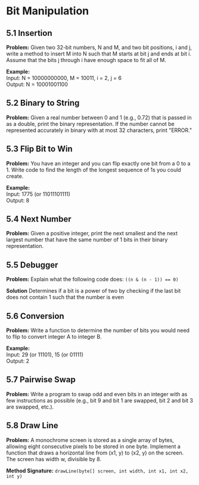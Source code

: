 # Bit Manipulation

## 5.1 Insertion

**Problem:** Given two 32-bit numbers, N and M, and two bit positions, i and j, write a method to insert M into N such that M starts at bit j and ends at bit i. Assume that the bits j through i have enough space to fit all of M.

**Example:**  
Input: N = 10000000000, M = 10011, i = 2, j = 6  
Output: N = 10001001100

## 5.2 Binary to String

**Problem:** Given a real number between 0 and 1 (e.g., 0.72) that is passed in as a double, print the binary representation. If the number cannot be represented accurately in binary with at most 32 characters, print "ERROR."

## 5.3 Flip Bit to Win

**Problem:** You have an integer and you can flip exactly one bit from a 0 to a 1. Write code to find the length of the longest sequence of 1s you could create.

**Example:**  
Input: 1775 (or 11011101111)  
Output: 8

## 5.4 Next Number

**Problem:** Given a positive integer, print the next smallest and the next largest number that have the same number of 1 bits in their binary representation.

## 5.5 Debugger

**Problem:** Explain what the following code does: `((n & (n - 1)) == 0)`

**Solution** Determines if a bit is a power of two by checking if the last bit does not contain 1 such that the number is even

## 5.6 Conversion

**Problem:** Write a function to determine the number of bits you would need to flip to convert integer A to integer B.

**Example:**  
Input: 29 (or 11101), 15 (or 01111)  
Output: 2

## 5.7 Pairwise Swap

**Problem:** Write a program to swap odd and even bits in an integer with as few instructions as possible (e.g., bit 9 and bit 1 are swapped, bit 2 and bit 3 are swapped, etc.).

## 5.8 Draw Line

**Problem:** A monochrome screen is stored as a single array of bytes, allowing eight consecutive pixels to be stored in one byte. Implement a function that draws a horizontal line from (x1, y) to (x2, y) on the screen. The screen has width w, divisible by 8.

**Method Signature:** `drawLine(byte[] screen, int width, int x1, int x2, int y)`

